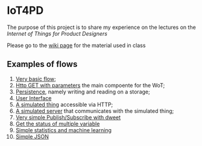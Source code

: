 # IoT4PD

The purpose of this project is to share my experience on the lectures on the *Internet of Things for Product Designers*

Please go to the [wiki page](https://github.com/andreavitaletti/IoT4PD/wiki) for the material used in class

## Examples of flows

1. [Very basic flow](code/1_basic_flow.nrd);
2. [Http GET with parameters](code/2_http_get_with_param.nrd) the main compoente for the WoT;
3. [Persistence](code/3_persistance.nrd), namely writing and reading on a storage;
4. [User Interface](code/4_UI.nrd)
5. [A simulated thing](code/5_simulated_thing.nrd) accessible via HTTP;
6. [A simulated server](code/6_simulated_server.nrd) that communicates with the simulated thing; 
7. [Very simple Publish/Subscribe with dweet](code/7_PS_DWEET.nrd)
8. [Get the status of multiple variable](code/8_status_of_multiple_variables.nrd)
9. [Simple statistics and machine learning](code/9_stats.nrd)
10. [Simple JSON](code/10_json.nrd)

